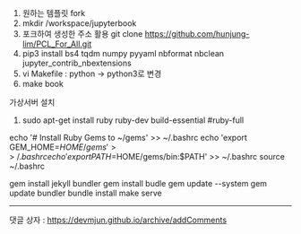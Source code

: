 1. 원하는 템플릿 fork 
2. mkdir /workspace/jupyterbook
3. 포크하여 생성한 주소 활용 git clone https://github.com/hunjung-lim/PCL_For_All.git
4. pip3 install bs4 tqdm numpy pyyaml nbformat nbclean jupyter_contrib_nbextensions
5. vi Makefile : python -> python3로 변경 
6. make book 

가상서버 설치 
1. sudo apt-get install ruby ruby-dev build-essential #ruby-full

echo '# Install Ruby Gems to ~/gems' >> ~/.bashrc
echo 'export GEM_HOME=$HOME/gems' >> ~/.bashrc
echo 'export PATH=$HOME/gems/bin:$PATH' >> ~/.bashrc
source ~/.bashrc


gem install jekyll bundler
gem install budle
gem update --system
gem update bundler
bundle install
make serve



---

댓글 상자 : https://devmjun.github.io/archive/addComments